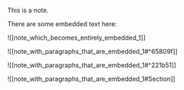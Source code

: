This is a note.

There are some embedded text here:

![[note_which_becomes_entirely_embedded_1]]


![[note_with_paragraphs_that_are_embedded_1#^65809f]]

![[note_with_paragraphs_that_are_embedded_1#^221b51]]

![[note_with_paragraphs_that_are_embedded_1#Section]]